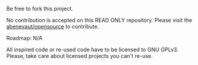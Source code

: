Be free to fork this project.

No contribution is accepted on this READ ONLY repository.
Please visit the [abenevaut/opensource](https://github.com/abenevaut/opensource) to contribute.

Roadmap: N/A

All inspired code or re-used code have to be licensed to GNU GPLv3.
Please, take care about licensed projects you can't re-use.
